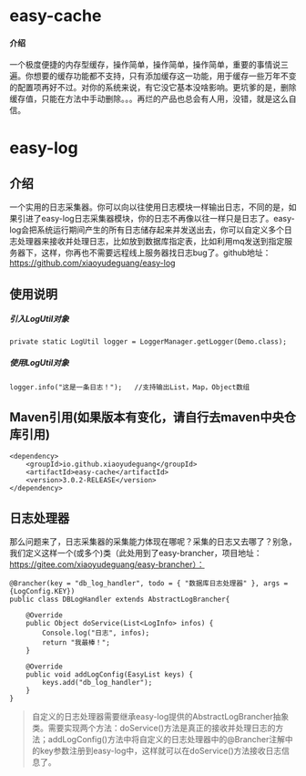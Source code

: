 # easy-cache

#### 介绍
一个极度便捷的内存型缓存，操作简单，操作简单，操作简单，重要的事情说三遍。你想要的缓存功能都不支持，只有添加缓存这一功能，用于缓存一些万年不变的配置项再好不过。对你的系统来说，有它没它基本没啥影响。更坑爹的是，删除缓存值，只能在方法中手动删除。。。再烂的产品也总会有人用，没错，就是这么自信。

# easy-log

## 介绍
一个实用的日志采集器。你可以向以往使用日志模块一样输出日志，不同的是，如果引进了easy-log日志采集器模块，你的日志不再像以往一样只是日志了。easy-log会把系统运行期间产生的所有日志储存起来并发送出去，你可以自定义多个日志处理器来接收并处理日志，比如放到数据库指定表，比如利用mq发送到指定服务器下，这样，你再也不需要远程线上服务器找日志bug了。github地址：https://github.com/xiaoyudeguang/easy-log

## 使用说明
##### 引入LogUtil对象
```
private static LogUtil logger = LoggerManager.getLogger(Demo.class);
```
##### 使用LogUtil对象
```
logger.info("这是一条日志！");   //支持输出List，Map，Object数组
```
## Maven引用(如果版本有变化，请自行去maven中央仓库引用)
```
<dependency>
    <groupId>io.github.xiaoyudeguang</groupId>
    <artifactId>easy-cache</artifactId>
    <version>3.0.2-RELEASE</version>
</dependency>
```

## 日志处理器
那么问题来了，日志采集器的采集能力体现在哪呢？采集的日志又去哪了？别急，我们定义这样一个(或多个)类（此处用到了easy-brancher，项目地址：https://gitee.com/xiaoyudeguang/easy-brancher）：
```
@Brancher(key = "db_log_handler", todo = { "数据库日志处理器" }, args = {LogConfig.KEY})
public class DBLogHandler extends AbstractLogBrancher{
	
	@Override
	public Object doService(List<LogInfo> infos) {
		Console.log("日志", infos);
		return "我最棒！";
	}

	@Override
	public void addLogConfig(EasyList keys) {
		keys.add("db_log_handler");
	}
}
```
> 自定义的日志处理器需要继承easy-log提供的AbstractLogBrancher抽象类。需要实现两个方法：doService()方法是真正的接收并处理日志的方法；addLogConfig()方法中将自定义的日志处理器中的@Brancher注解中的key参数注册到easy-log中，这样就可以在doService()方法接收日志信息了。